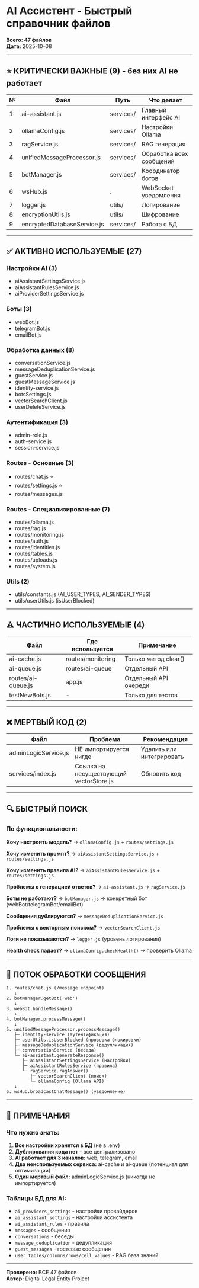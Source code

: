 # AI Ассистент - Быстрый справочник файлов

**Всего: 47 файлов**  
**Дата:** 2025-10-08

---

## ⭐ КРИТИЧЕСКИ ВАЖНЫЕ (9) - без них AI не работает

| № | Файл | Путь | Что делает |
|---|------|------|------------|
| 1 | ai-assistant.js | services/ | Главный интерфейс AI |
| 2 | ollamaConfig.js | services/ | Настройки Ollama |
| 3 | ragService.js | services/ | RAG генерация |
| 4 | unifiedMessageProcessor.js | services/ | Обработка всех сообщений |
| 5 | botManager.js | services/ | Координатор ботов |
| 6 | wsHub.js | . | WebSocket уведомления |
| 7 | logger.js | utils/ | Логирование |
| 8 | encryptionUtils.js | utils/ | Шифрование |
| 9 | encryptedDatabaseService.js | services/ | Работа с БД |

---

## ✅ АКТИВНО ИСПОЛЬЗУЕМЫЕ (27)

### Настройки AI (3)
- aiAssistantSettingsService.js
- aiAssistantRulesService.js
- aiProviderSettingsService.js

### Боты (3)
- webBot.js
- telegramBot.js
- emailBot.js

### Обработка данных (8)
- conversationService.js
- messageDeduplicationService.js
- guestService.js
- guestMessageService.js
- identity-service.js
- botsSettings.js
- vectorSearchClient.js
- userDeleteService.js

### Аутентификация (3)
- admin-role.js
- auth-service.js
- session-service.js

### Routes - Основные (3)
- routes/chat.js ⭐
- routes/settings.js ⭐
- routes/messages.js

### Routes - Специализированные (7)
- routes/ollama.js
- routes/rag.js
- routes/monitoring.js
- routes/auth.js
- routes/identities.js
- routes/tables.js
- routes/uploads.js
- routes/system.js

### Utils (2)
- utils/constants.js (AI_USER_TYPES, AI_SENDER_TYPES)
- utils/userUtils.js (isUserBlocked)

---

## ⚠️ ЧАСТИЧНО ИСПОЛЬЗУЕМЫЕ (4)

| Файл | Где используется | Примечание |
|------|------------------|------------|
| ai-cache.js | routes/monitoring | Только метод clear() |
| ai-queue.js | routes/ai-queue | Отдельный API |
| routes/ai-queue.js | app.js | Отдельный API очереди |
| testNewBots.js | - | Только для тестов |

---

## ❌ МЕРТВЫЙ КОД (2)

| Файл | Проблема | Рекомендация |
|------|----------|--------------|
| adminLogicService.js | НЕ импортируется нигде | Удалить или интегрировать |
| services/index.js | Ссылка на несуществующий vectorStore.js | Обновить код |

---

## 🔍 БЫСТРЫЙ ПОИСК

### По функциональности:

**Хочу настроить модель?**
→ `ollamaConfig.js` + `routes/settings.js`

**Хочу изменить промпт?**
→ `aiAssistantSettingsService.js` + `routes/settings.js`

**Хочу изменить правила AI?**
→ `aiAssistantRulesService.js` + `routes/settings.js`

**Проблемы с генерацией ответов?**
→ `ai-assistant.js` → `ragService.js`

**Боты не работают?**
→ `botManager.js` → конкретный бот (webBot/telegramBot/emailBot)

**Сообщения дублируются?**
→ `messageDeduplicationService.js`

**Проблемы с векторным поиском?**
→ `vectorSearchClient.js`

**Логи не показываются?**
→ `logger.js` (уровень логирования)

**Health check падает?**
→ `ollamaConfig.checkHealth()` → проверить Ollama

---

## 🔄 ПОТОК ОБРАБОТКИ СООБЩЕНИЯ

```
1. routes/chat.js (/message endpoint)
   ↓
2. botManager.getBot('web')
   ↓
3. webBot.handleMessage()
   ↓
4. botManager.processMessage()
   ↓
5. unifiedMessageProcessor.processMessage()
   ├─ identity-service (аутентификация)
   ├─ userUtils.isUserBlocked (проверка блокировки)
   ├─ messageDeduplicationService (дедупликация)
   ├─ conversationService (беседа)
   └─ ai-assistant.generateResponse()
      ├─ aiAssistantSettingsService (настройки)
      ├─ aiAssistantRulesService (правила)
      └─ ragService.ragAnswer()
         ├─ vectorSearchClient (поиск)
         └─ ollamaConfig (Ollama API)
   ↓
6. wsHub.broadcastChatMessage() (уведомление)
```

---

## 📝 ПРИМЕЧАНИЯ

### Что нужно знать:

1. **Все настройки хранятся в БД** (не в .env)
2. **Дублирования кода нет** - все централизовано
3. **AI работает для 3 каналов:** web, telegram, email
4. **Два неиспользуемых сервиса:** ai-cache и ai-queue (потенциал для оптимизации)
5. **Один мертвый файл:** adminLogicService.js (никогда не импортируется)

### Таблицы БД для AI:

- `ai_providers_settings` - настройки провайдеров
- `ai_assistant_settings` - настройки ассистента
- `ai_assistant_rules` - правила
- `messages` - сообщения
- `conversations` - беседы
- `message_deduplication` - дедупликация
- `guest_messages` - гостевые сообщения
- `user_tables/columns/rows/cell_values` - RAG база знаний

---

**Проверено:** ВСЕ 47 файлов  
**Автор:** Digital Legal Entity Project

